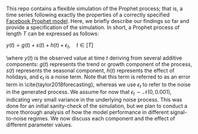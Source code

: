This repo contains a flexible simulation of the Prophet process; that is, a time series following exactly the properties of a correctly specified [Facebook Prophet model]([https://link-url-here.org](https://facebook.github.io/prophet/)). Here, we briefly describe our findings so far and provide a specification of the simulation. In short, a Prophet process of length $T$ can be expressed as follows:

$y(t) = g(t) + s(t) + h(t) + \epsilon_t, \quad t \in [T]$

\where $y(t)$ is the observed value at time $t$ deriving from several additive components: $g(t)$ represents the trend or growth component of the process, $s(t)$ represents the seasonal component, $h(t)$ represents the effect of holidays, and $\epsilon_t$ is a noise term. Note that this term is referred to as an error term in \cite{taylor2018forecasting}, whereas we use $\epsilon_t$ to refer to the noise in the generated process. We assume for now that $\epsilon_t \sim \mathcal{N}(0, 0.001)$, indicating very small variance in the underlying noise process. This was done for an initial sanity-check of the simulation, but we plan to conduct a more thorough analysis of how the model performance in different signal-to-noise regimes. We now discuss each component and the effect of different parameter values.
